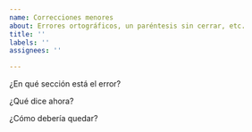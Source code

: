 ```yaml
---
name: Correcciones menores
about: Errores ortográficos, un paréntesis sin cerrar, etc.
title: ''
labels: ''
assignees: ''

---
```


¿En qué sección está el error?


¿Qué dice ahora?


¿Cómo debería quedar?
